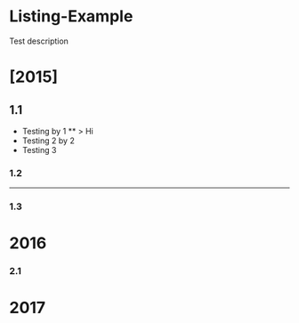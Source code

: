 # Listing-Example
Test description
# [2015]

## 1.1
* Testing by 1
** > Hi
* Testing 2 by 2
* Testing 3

### 1.2

___

### 1.3

# 2016

### 2.1

# 2017
